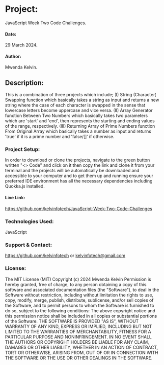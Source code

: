 # Project:
JavaScript Week Two Code Challenges.

#### Date:
29 March 2024.

#### Author:
Mwenda Kelvin.

## Description:
This is a combination of three projects which include;
(I) String (Character) Swapping function which basically takes a string as input and returns a new string where the case of each character is swapped in the sense that lowercase letters become uppercase and vice versa.
(II) Array Generator function Between Two Numbers which basically takes two parameters which are 'start' and 'end', then represents the starting and ending values of the range, respectively.
(III) Returning Array of Prime Numbers function From Original Array which basically takes a number as input and returns 'true' if it is a prime number and 'false/[]' if otherwise.

### Project Setup:
In order to download or clone the projects, navigate to the green button written "<> Code" and click on it then copy the link and clone it from your terminal and the projects will be automatically be downloaded and accessible to your computer and to get them up and running ensure your preferred IDE environment has all the necessary dependencies including Quokka.js installed.

#### Live Link:
https://github.com/kelvinfotech/JavaScript-Week-Two-Code-Challenges

### Technologies Used:
JavaScript

### Support & Contact:
https://github.com/kelvinfotech or kelvinfotech@gmail.com
### License:
The MIT License (MIT)
Copyright (c) 2024 Mwenda Kelvin
Permission is hereby granted, free of charge, to any person obtaining a copy of this software and associated documentation files (the "Software"), to deal in the Software without restriction, including without limitation the rights to use, copy, modify, merge, publish, distribute, sublicense, and/or sell copies of the Software, and to permit persons to whom the Software is furnished to do so, subject to the following conditions:
The above copyright notice and this permission notice shall be included in all copies or substantial portions of the Software.
THE SOFTWARE IS PROVIDED "AS IS", WITHOUT WARRANTY OF ANY KIND, EXPRESS OR IMPLIED, INCLUDING BUT NOT LIMITED TO THE WARRANTIES OF MERCHANTABILITY, FITNESS FOR A PARTICULAR PURPOSE AND NONINFRINGEMENT. IN NO EVENT SHALL THE AUTHORS OR COPYRIGHT HOLDERS BE LIABLE FOR ANY CLAIM, DAMAGES OR OTHER LIABILITY, WHETHER IN AN ACTION OF CONTRACT, TORT OR OTHERWISE, ARISING FROM, OUT OF OR IN CONNECTION WITH THE SOFTWARE OR THE USE OR OTHER DEALINGS IN THE SOFTWARE.
